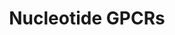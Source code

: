 ---
annotations:
- type: Pathway Ontology
  value: G protein mediated signaling pathway
authors:
- Nsalomonis
- MaintBot
- Khanspers
- Ddigles
description: ''
last-edited: 2019-09-17
organisms:
- Mus musculus
redirect_from:
- /index.php/Pathway:WP207
- /instance/WP207
schema-jsonld:
- '@context': https://schema.org/
  '@id': https://wikipathways.github.io/pathways/WP207.html
  '@type': Dataset
  creator:
    '@type': Organization
    name: WikiPathways
  description: ''
  keywords:
  - Adora3
  - Adenine
  - P2ry1
  - Adora2b
  - P2ry6
  - Adora2a
  - P2ry4
  - Lpar4
  - Adora1
  - Adenosine
  - P2ry5
  - Ltb4r1
  - P2ry2
  license: CC0
  name: Nucleotide GPCRs
seo: CreativeWork
title: Nucleotide GPCRs
wpid: WP207
---